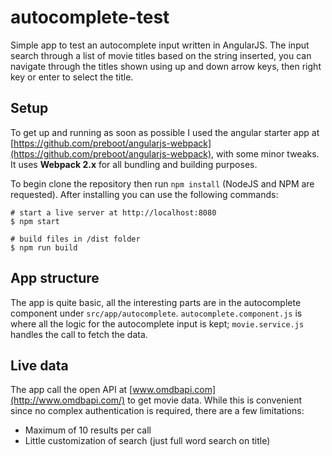 # autocomplete-test
Simple app to test an autocomplete input written in AngularJS. 
The input search through a list of movie titles based on the string inserted, you can navigate through the titles shown using up and down arrow keys, then right key or enter to select the title.

## Setup
To get up and running as soon as possible I used the angular starter app at [https://github.com/preboot/angularjs-webpack](https://github.com/preboot/angularjs-webpack), with some minor tweaks. It uses **Webpack 2.x** for all bundling and building purposes.

To begin clone the repository then run `npm install` (NodeJS and NPM are requested).
After installing you can use the following commands:
```
# start a live server at http://localhost:8080 
$ npm start

# build files in /dist folder 
$ npm run build
```

## App structure
The app is quite basic, all the interesting parts are in the autocomplete component under `src/app/autocomplete`.
`autocomplete.component.js` is where all the logic for the autocomplete input is kept; `movie.service.js` handles the call to fetch the data.

## Live data
The app call the open API at [www.omdbapi.com](http://www.omdbapi.com/) to get movie data. While this is convenient since no complex authentication is required, there are a few limitations:
 * Maximum of 10 results per call
 * Little customization of search (just full word search on title)


